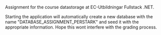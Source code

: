 Assignment for the course datastorage at EC-Utbildningar Fullstack .NET. 

Starting the application will automatically create a new database with the name "DATABASE_ASSIGNMENT_PERSTARK" and seed it with the appropriate information. Hope this wont interfere with the grading process.  
